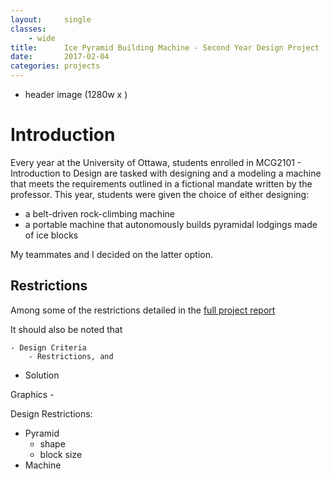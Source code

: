 ```yaml
---
layout:     single
classes:    
    - wide
title:      Ice Pyramid Building Machine - Second Year Design Project
date:       2017-02-04 
categories: projects
---
```

- header image (1280w x )



# Introduction
Every year at the University of Ottawa, students enrolled in MCG2101 - Introduction to Design are tasked with designing and a modeling a machine that meets the requirements outlined in a fictional mandate written by the professor. This year, students were given the choice of either designing:
- a belt-driven rock-climbing machine
- a portable machine that autonomously builds pyramidal lodgings made of ice blocks

My teammates and I decided on the latter option.

## Restrictions
Among some of the restrictions detailed in the [full project report](/assets/docs/MCG2101-Final-Project-Report.pdf) 


It should also be noted that 




	- Design Criteria
		- Restrictions, and 
- Solution

Graphics
    - 



Design Restrictions:
- Pyramid
  - shape
  - block size
- Machine
  